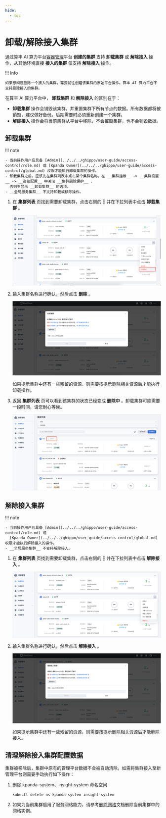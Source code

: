 ```yaml
---
hide:
  - toc
---
```


# 卸载/解除接入集群

通过算丰 AI 算力平台[容器管理](../../intro/index.md)平台 **创建的集群** 支持 __卸载集群__ 或 __解除接入__ 操作，从其他环境直接 **接入的集群** 仅支持 __解除接入__ 操作。

!!! Info

    如果想彻底删除一个接入的集群，需要前往创建该集群的原始平台操作。算丰 AI 算力平台不支持删除接入的集群。

在算丰 AI 算力平台中， __卸载集群__ 和 __解除接入__ 的区别在于：

- __卸载集群__ 操作会销毁该集群，并重置集群下所有节点的数据。所有数据都将被销毁，建议做好备份。后期需要时必须重新创建一个集群。
- __解除接入__ 操作会将当前集群从平台中移除，不会摧毁集群，也不会销毁数据。

## 卸载集群

!!! note

    - 当前操作用户应具备 [Admin](../../../ghippo/user-guide/access-control/role.md) 或 [Kpanda Owner](../../../ghippo/user-guide/access-control/global.md) 权限才能执行卸载集群的操作。
    - 卸载集群之前，应该先在集群列表中点击某个集群名称，在 __集群运维__ -> __集群设置__ -> __高级配置__ 中关闭 __集群删除保护__ ，
      否则不显示 __卸载集群__ 的选项。
    - __全局服务集群__ 不支持卸载或移除操作。

1. 在 __集群列表__ 页找到需要卸载集群，点击右侧的 __┇__ 并在下拉列表中点击 __卸载集群__ 。

    ![点击删除按钮](../../images/delete001.png)

2. 输入集群名称进行确认，然后点击 __删除__ 。

    ![确认删除](../../images/delete002.png)

    如果提示集群中还有一些残留的资源，则需要按提示删除相关资源后才能执行卸载操作。

3. 返回 __集群列表__ 页可以看到该集群的状态已经变成 __删除中__ 。卸载集群可能需要一段时间，请您耐心等候。

    ![删除中状态](../../../images/delete004.png)

## 解除接入集群

!!! note

    - 当前操作用户应具备 [Admin](../../../ghippo/user-guide/access-control/role.md) 或
      [Kpanda Owner](../../../ghippo/user-guide/access-control/global.md) 权限才能执行解除接入的操作。
    - __全局服务集群__ 不支持解除接入。

1. 在 __集群列表__ 页找到需要卸载集群，点击右侧的 __┇__ 并在下拉列表中点击 __解除接入__ 。

    ![点击解除接入按钮](../../images/remove001.png)

2. 输入集群名称进行确认，然后点击 __解除接入__ 。

    ![确认删除](../../images/delete003.png)

    如果提示集群中还有一些残留的资源，则需要按提示删除相关资源后才能解除接入。

## 清理解除接入集群配置数据

集群被移除后，集群中原有的管理平台数据不会被自动清除，如需将集群接入至新管理平台则需要手动执行如下操作：

1. 删除 kpanda-system、insight-system 命名空间

    ```shell
    kubectl delete ns kpanda-system insight-system
    ```

2. 如果为当前集群启用了服务网格能力，请参考[删除网格](../../../mspider/user-guide/service-mesh/delete.md)文档删除当前集群中的网格实例。
